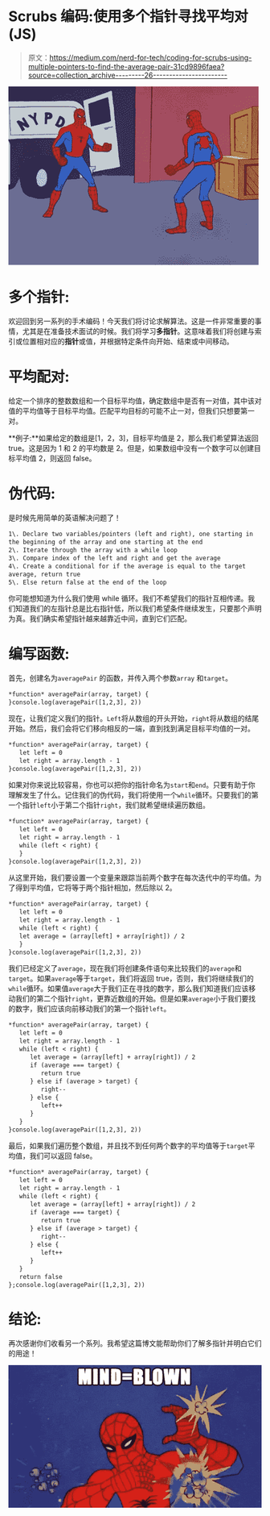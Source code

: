 # Scrubs 编码:使用多个指针寻找平均对(JS)

> 原文：<https://medium.com/nerd-for-tech/coding-for-scrubs-using-multiple-pointers-to-find-the-average-pair-31cd9896faea?source=collection_archive---------26----------------------->

![](img/65ee008ca6ed5b581eeeb59a18d400f7.png)

# 多个指针:

欢迎回到另一系列的手术编码！今天我们将讨论求解算法。这是一件非常重要的事情，尤其是在准备技术面试的时候。我们将学习**多指针**。这意味着我们将创建与索引或位置相对应的**指针**或值，并根据特定条件向开始、结束或中间移动。

# 平均配对:

给定一个排序的整数数组和一个目标平均值，确定数组中是否有一对值，其中该对值的平均值等于目标平均值。匹配平均目标的可能不止一对，但我们只想要第一对。

**例子:**如果给定的数组是[1，2，3]，目标平均值是 2，那么我们希望算法返回 true。这是因为 1 和 2 的平均数是 2。但是，如果数组中没有一个数字可以创建目标平均值 2，则返回 false。

# 伪代码:

是时候先用简单的英语解决问题了！

```
1\. Declare two variables/pointers (left and right), one starting in the beginning of the array and one starting at the end 
2\. Iterate through the array with a while loop
3\. Compare index of the left and right and get the average
4\. Create a conditional for if the average is equal to the target average, return true
5\. Else return false at the end of the loop
```

你可能想知道为什么我们使用 while 循环。我们不希望我们的指针互相传递。我们知道我们的左指针总是比右指针低，所以我们希望条件继续发生，只要那个声明为真。我们确实希望指针越来越靠近中间，直到它们匹配。

# 编写函数:

首先，创建名为`averagePair` 的函数，并传入两个参数`array` 和`target`。

```
*function* averagePair(array, target) {
}console.log(averagePair([1,2,3], 2))
```

现在，让我们定义我们的指针。`Left`将从数组的开头开始，`right`将从数组的结尾开始。然后，我们会将它们移向相反的一端，直到找到满足目标平均值的一对。

```
*function* averagePair(array, target) {
   let left = 0
   let right = array.length - 1
}console.log(averagePair([1,2,3], 2))
```

如果对你来说比较容易，你也可以把你的指针命名为`start`和`end`。只要有助于你理解发生了什么。记住我们的伪代码，我们将使用一个`while`循环。只要我们的第一个指针`left`小于第二个指针`right`，我们就希望继续遍历数组。

```
*function* averagePair(array, target) {
   let left = 0
   let right = array.length - 1
   while (left < right) {
   }
}console.log(averagePair([1,2,3], 2))
```

从这里开始，我们要设置一个变量来跟踪当前两个数字在每次迭代中的平均值。为了得到平均值，它将等于两个指针相加，然后除以 2。

```
*function* averagePair(array, target) {
   let left = 0
   let right = array.length - 1
   while (left < right) {
   let average = (array[left] + array[right]) / 2
   }
}console.log(averagePair([1,2,3], 2))
```

我们已经定义了`average`，现在我们将创建条件语句来比较我们的`average`和`target`。如果`average`等于`target`，我们将返回 true，否则，我们将继续我们的`while`循环。如果值`average`大于我们正在寻找的数字，那么我们知道我们应该移动我们的第二个指针`right`，更靠近数组的开始。但是如果`average`小于我们要找的数字，我们应该向前移动我们的第一个指针`left`。

```
*function* averagePair(array, target) {
   let left = 0
   let right = array.length - 1
   while (left < right) {
      let average = (array[left] + array[right]) / 2
      if (average === target) {
         return true
      } else if (average > target) {
         right--
      } else {
         left++
      }
   }
}console.log(averagePair([1,2,3], 2))
```

最后，如果我们遍历整个数组，并且找不到任何两个数字的平均值等于`target`平均值，我们可以返回 false。

```
*function* averagePair(array, target) {
   let left = 0
   let right = array.length - 1
   while (left < right) {
      let average = (array[left] + array[right]) / 2
      if (average === target) {
         return true
      } else if (average > target) {
         right--
      } else {
         left++
      }
   }
   return false
};console.log(averagePair([1,2,3], 2))
```

# 结论:

再次感谢你们收看另一个系列。我希望这篇博文能帮助你们了解多指针并明白它们的用途！

![](img/cd301ac49abb2e22ebff4f3b6a7c4943.png)